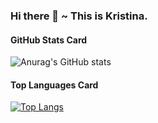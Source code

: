 ### Hi there 👋 ~ This is Kristina.



#### GitHub Stats Card
![Anurag's GitHub stats](https://github-readme-stats.vercel.app/api?username=kristina100&show_icons=true&theme=buefy)

#### Top Languages Card
[![Top Langs](https://github-readme-stats.vercel.app/api/top-langs/?username=kristina100)](https://github.com/anuraghazra/github-readme-stats)





<!--
**kristina100/kristina100** is a ✨ _special_ ✨ repository because its `README.md` (this file) appears on your GitHub profile.

Here are some ideas to get you started:

- 🔭 I’m currently working on ...
- 🌱 I’m currently learning ...
- 👯 I’m looking to collaborate on ...
- 🤔 I’m looking for help with ...
- 💬 Ask me about ...
- 📫 How to reach me: ...
- 😄 Pronouns: ...
- ⚡ Fun fact: ...
-->
